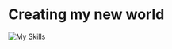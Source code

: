 # Creating my new world

[![My Skills](https://skills.thijs.gg/icons?i=html,css,javascript,react,tailwind,redux&theme=dark)](https://skills.thijs.gg)
